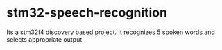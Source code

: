 # stm32-speech-recognition
Its a stm32f4 discovery based project. It recognizes 5 spoken words and selects appropriate output
